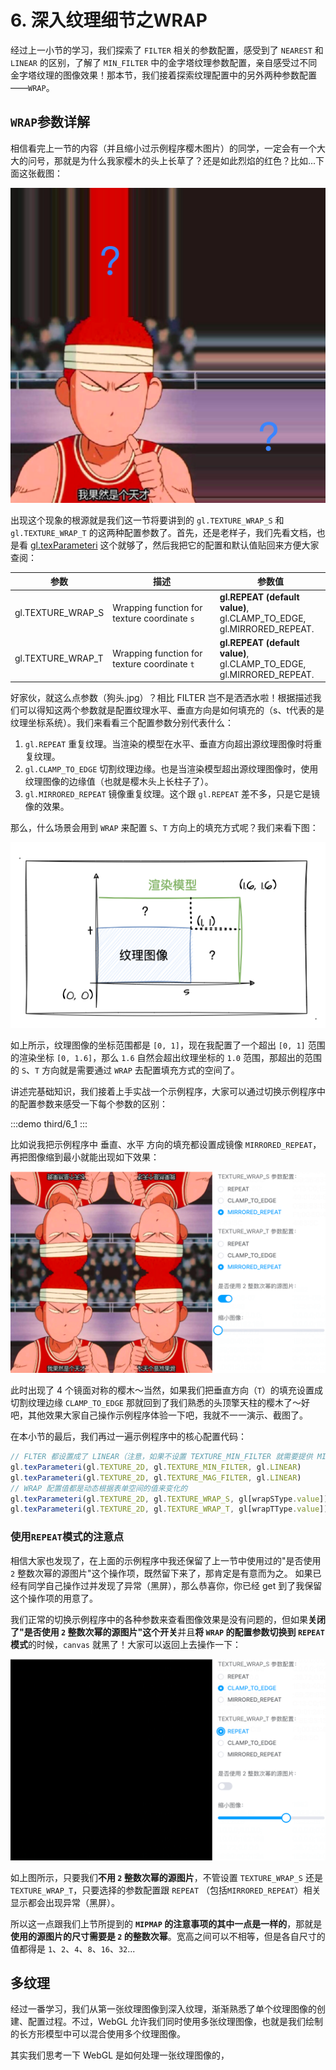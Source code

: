 # 6. 深入纹理细节之WRAP

经过上一小节的学习，我们探索了 `FILTER` 相关的参数配置，感受到了 `NEAREST` 和 `LINEAR` 的区别，了解了 `MIN_FILTER` 中的金字塔纹理参数配置，亲自感受过不同金字塔纹理的图像效果！那本节，我们接着探索纹理配置中的另外两种参数配置——`WRAP`。

## `WRAP`参数详解

相信看完上一节的内容（并且缩小过示例程序樱木图片）的同学，一定会有一个大大的问号，那就是为什么我家樱木的头上长草了？还是如此烈焰的红色？比如...下面这张截图：

![6.1](../../public/images/third/6.1.png)

出现这个现象的根源就是我们这一节将要讲到的 `gl.TEXTURE_WRAP_S` 和 `gl.TEXTURE_WRAP_T` 的这两种配置参数了。首先，还是老样子，我们先看文档，也是看 [gl.texParameteri](https://developer.mozilla.org/en-US/docs/Web/API/WebGLRenderingContext/texParameter) 这个就够了，然后我把它的配置和默认值贴回来方便大家查阅：

| 参数              | 描述                                         | 参数值                                                                      |
|-------------------|----------------------------------------------|-----------------------------------------------------------------------------|
| gl.TEXTURE_WRAP_S | Wrapping function for texture coordinate `s` | **gl.REPEAT (default value)**,<br>gl.CLAMP_TO_EDGE,<br> gl.MIRRORED_REPEAT. |
| gl.TEXTURE_WRAP_T | Wrapping function for texture coordinate `t` | **gl.REPEAT (default value)**,<br>gl.CLAMP_TO_EDGE,<br> gl.MIRRORED_REPEAT. |

好家伙，就这么点参数（狗头.jpg）？相比 FILTER 岂不是洒洒水啦！根据描述我们可以得知这两个参数就是配置纹理水平、垂直方向是如何填充的（s、t代表的是纹理坐标系统）。我们来看看三个配置参数分别代表什么：
1. `gl.REPEAT` 重复纹理。当渲染的模型在水平、垂直方向超出源纹理图像时将重复纹理。
2. `gl.CLAMP_TO_EDGE` 切割纹理边缘。也是当渲染模型超出源纹理图像时，使用纹理图像的边缘值（也就是樱木头上长柱子了）。
3. `gl.MIRRORED_REPEAT` 镜像重复纹理。这个跟 `gl.REPEAT` 差不多，只是它是镜像的效果。

那么，什么场景会用到 `WRAP` 来配置 `S`、`T` 方向上的填充方式呢？我们来看下图：

![6.3](../../public/images/third/6.3.png)

如上所示，纹理图像的坐标范围都是 `[0, 1]`，现在我配置了一个超出 `[0, 1]` 范围的渲染坐标 `[0, 1.6]`，那么 `1.6` 自然会超出纹理坐标的 `1.0` 范围，那超出的范围的 `S`、`T` 方向就是需要通过 `WRAP` 去配置填充方式的空间了。

讲述完基础知识，我们接着上手实战一个示例程序，大家可以通过切换示例程序中的配置参数来感受一下每个参数的区别：

:::demo
third/6_1
:::

比如说我把示例程序中 垂直、水平 方向的填充都设置成镜像 `MIRRORED_REPEAT`，再把图像缩到最小就能出现如下效果：

![6.2](../../public/images/third/6.2.png)

此时出现了 4 个镜面对称的樱木～当然，如果我们把垂直方向（`T`）的填充设置成切割纹理边缘 `CLAMP_TO_EDGE` 那就回到了我们熟悉的头顶擎天柱的樱木了～好吧，其他效果大家自己操作示例程序体验一下吧，我就不一一演示、截图了。

在本小节的最后，我们再过一遍示例程序中的核心配置代码：

```js
// FLTER 都设置成了 LINEAR（注意，如果不设置 TEXTURE_MIN_FILTER 就需要提供 MIPMAP）
gl.texParameteri(gl.TEXTURE_2D, gl.TEXTURE_MIN_FILTER, gl.LINEAR)
gl.texParameteri(gl.TEXTURE_2D, gl.TEXTURE_MAG_FILTER, gl.LINEAR)
// WRAP 配置值都是动态根据表单空间的值来变化的
gl.texParameteri(gl.TEXTURE_2D, gl.TEXTURE_WRAP_S, gl[wrapSType.value])
gl.texParameteri(gl.TEXTURE_2D, gl.TEXTURE_WRAP_T, gl[wrapTType.value])
```

### 使用`REPEAT`模式的注意点

相信大家也发现了，在上面的示例程序中我还保留了上一节中使用过的"是否使用 `2` 整数次幂的源图片"这个操作项，既然留下来了，那肯定是有意而为之。 如果已经有同学自己操作过并发现了异常（黑屏），那么恭喜你，你已经 get 到了我保留这个操作项的用意了。

我们正常的切换示例程序中的各种参数来查看图像效果是没有问题的，但如果**关闭了"是否使用 `2` 整数次幂的源图片"这个开关**并且**将 `WRAP` 的配置参数切换到 `REPEAT` 模式**的时候，`canvas` 就黑了！大家可以返回上去操作一下：

![6.4](../../public/images/third/6.4.png)

如上图所示，只要我们**不用 `2` 整数次幂的源图片**，不管设置 `TEXTURE_WRAP_S` 还是 `TEXTURE_WRAP_T`，只要选择的参数配置跟 `REPEAT` （包括`MIRRORED_REPEAT`）相关显示都会出现异常（黑屏）。

所以这一点跟我们上节所提到的 **`MIPMAP` 的注意事项的其中一点是一样的**，那就是**使用的源图片的尺寸需要是 `2` 的整数次幂**。宽高之间可以不相等，但是各自尺寸的值都得是 `1`、`2`、`4`、`8`、`16`、`32`...

## 多纹理

经过一番学习，我们从第一张纹理图像到深入纹理，渐渐熟悉了单个纹理图像的创建、配置过程。不过，WebGL 允许我们同时使用多张纹理图像，也就是我们绘制的长方形模型中可以混合使用多个纹理图像。

其实我们思考一下 WebGL 是如何处理一张纹理图像的，